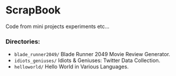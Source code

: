 # ScrapBook

Code from mini projects experiments etc...

### Directories:

* ```blade_runner2049/``` Blade Runner 2049 Movie Review Generator.
* ```idiots_geniuses/``` Idiots & Geniuses: Twitter Data Collection.
* ```helloworld/``` Hello World in Various Languages.